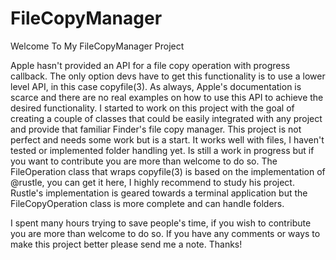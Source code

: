 # FileCopyManager
Welcome To My FileCopyManager Project

Apple hasn't provided an API for a file copy operation with progress callback. The only option devs have to get this functionality is to use a lower level API, in this case copyfile(3). As always, Apple's documentation is scarce and there are no real examples on how to use this API to achieve the desired functionality. I started to work on this project with the goal of creating a couple of classes that could be easily integrated with any project and provide that familiar Finder's file copy manager. This project is not perfect and needs some work but is a start. It works well with files, I haven't tested or implemented folder handling yet. Is still a work in progress but if you want to contribute you are more than welcome to do so. The FileOperation class that wraps copyfile(3) is based on the implementation of @rustle, you can get it here, I highly recommend to study his project. Rustle's implementation is geared towards a terminal application but the FileCopyOperation class is more complete and can handle folders.

I spent many hours trying to save people's time, if you wish to contribute you are more than welcome to do so. If you have any comments or ways to make this project better please send me a note. Thanks!

<img src="http://i.imgur.com/Pg5wEp0.png" alt="">
